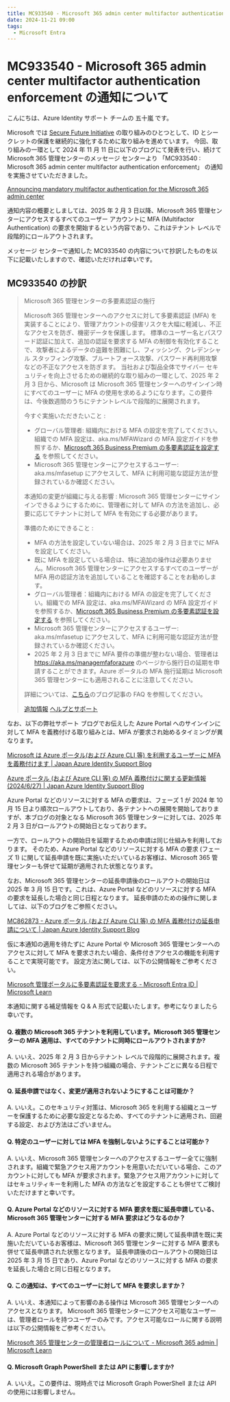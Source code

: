 ```yaml
---
title: MC933540 - Microsoft 365 admin center multifactor authentication enforcement の通知について
date: 2024-11-21 09:00
tags:
  - Microsoft Entra
---
```


# MC933540 - Microsoft 365 admin center multifactor authentication enforcement の通知について

こんにちは、Azure Identity サポート チームの 五十嵐 です。

Microsoft では [Secure Future Initiative](https://www.microsoft.com/en/microsoft-cloud/resources/secure-future-initiative) の取り組みのひとつとして、ID とシークレットの保護を継続的に強化するために取り組みを進めています。 
今回、取り組みの一環として 2024 年 11 月 11 日に以下のブログにて発表を行い、続けて Microsoft 365 管理センターのメッセージ センターより 「MC933540 : Microsoft 365 admin center multifactor authentication enforcement」 の通知を実施させていただきました。

[Announcing mandatory multifactor authentication for the Microsoft 365 admin center](https://techcommunity.microsoft.com/blog/microsoft_365blog/announcing-mandatory-multifactor-authentication-for-the-microsoft-365-admin-cent/4232568)

通知内容の概要としましては、2025 年 2 月 3 日以降、Microsoft 365 管理センターにアクセスするすべてのユーザー アカウントに MFA (Multifactor Authentication) の要求を開始するという内容であり、これはテナント レベルで段階的にロールアウトされます。

メッセージ センターで通知した MC933540 の内容について抄訳したものを以下に記載いたしますので、確認いただければ幸いです。

## MC933540 の抄訳 

>Microsoft 365 管理センターの多要素認証の施行
>
>Microsoft 365 管理センターへのアクセスに対して多要素認証 (MFA) を実装することにより、管理アカウントの侵害リスクを大幅に軽減し、不正なアクセスを防ぎ、機密データを保護します。 
>標準のユーザー名とパスワード認証に加えて、追加の認証を要求する MFA の制御を有効化することで、攻撃者によるデータの盗難を困難にし、フィッシング、クレデンシャル スタッフィング攻撃、ブルートフォース攻撃、パスワード再利用攻撃などの不正なアクセスを防ぎます。 
>当社および製品全体でサイバー セキュリティを向上させるための継続的な取り組みの一環として、2025 年 2 月 3 日から、Microsoft は Microsoft 365 管理センターへのサインイン時にすべてのユーザーに MFA の使用を求めるようになります。この要件は、今後数週間のうちにテナントレベルで段階的に展開されます。
>
>今すぐ実施いただきたいこと : 
>- グローバル管理者: 組織内における MFA の設定を完了してください。組織での MFA 設定は、aka.ms/MFAWizard の MFA 設定ガイドを参照するか、[Microsoft 365 Business Premium の多要素認証を設定する](https://learn.microsoft.com/ja-jp/microsoft-365/admin/security-and-compliance/set-up-multi-factor-authentication?view=o365-worldwide) を参照してください。
>- Microsoft 365 管理センターにアクセスするユーザー: aka.ms/mfasetup にアクセスして、MFA に利用可能な認証方法が登録されているか確認ください。
>
>本通知の変更が組織に与える影響 : 
>Microsoft 365 管理センターにサインインできるようにするために、管理者に対して MFA の方法を追加し、必要に応じてテナントに対して MFA を有効にする必要があります。
>
>準備のためにできること : 
>- MFA の方法を設定していない場合は、2025 年 2 月 3 日までに MFA を設定してください。 
>- 既に MFA を設定している場合は、特に追加の操作は必要ありません。Microsoft 365 管理センターにアクセスするすべてのユーザーが MFA 用の認証方法を追加していることを確認することをお勧めします。 
>- グローバル管理者：組織内における MFA の設定を完了してください。組織での MFA 設定は、aka.ms/MFAWizard の MFA 設定ガイドを参照するか、[Microsoft 365 Business Premium の多要素認証を設定する](https://learn.microsoft.com/ja-jp/microsoft-365/admin/security-and-compliance/set-up-multi-factor-authentication?view=o365-worldwide) を参照してください。
>- Microsoft 365 管理センターにアクセスするユーザー: aka.ms/mfasetup にアクセスして、MFA に利用可能な認証方法が登録されているか確認ください。
>- 2025 年 2 月 3 日までに MFA 要件の準備が整わない場合、管理者は https://aka.ms/managemfaforazure のページから施行日の延期を申請することができます。Azure ポータルの MFA 施行延期は Microsoft 365 管理センターにも適用されることに注意してください。
>
>詳細については、[こちら](https://techcommunity.microsoft.com/t5/microsoft-365-blog/microsoft-will-require-mfa-to-access-the-microsoft-365-admin/ba-p/4232568)のブログ記事の FAQ を参照してください。
>
>[追加情報](https://learn.microsoft.com/entra/identity/authentication/concept-mandatory-multifactor-authentication)
>[ヘルプとサポート](https://learn.microsoft.com/microsoft-365/admin/security-and-compliance/multi-factor-authentication-microsoft-365?view=o365-worldwide)

なお、以下の弊社サポート ブログでお伝えした Azure Portal へのサインインに対して MFA を義務付ける取り組みとは、MFA が要求され始めるタイミングが異なります。

[Microsoft は Azure ポータル(および Azure CLI 等) を利用するユーザーに MFA を義務付けます | Japan Azure Identity Support Blog](https://jpazureid.github.io/blog/azure-active-directory/microsoft-will-require-mfa-for-all-azure-users/)

[Azure ポータル (および Azure CLI 等) の MFA 義務付けに関する更新情報 (2024/6/27) | Japan Azure Identity Support Blog](https://jpazureid.github.io/blog/azure-active-directory/update-on-mfa-requirements-for-azure-sign-in/)

Azure Portal などのリソースに対する MFA の要求は、フェーズ 1 が 2024 年 10 月 15 日より順次ロールアウトしており、各テナントへの展開を開始しておりますが、本ブログの対象となる Microsoft 365 管理センターに対しては、2025 年 2 月 3 日がロールアウトの開始日となっております。

一方で、ロールアウトの開始日を延期するための申請は同じ仕組みを利用しております。
そのため、Azure Portal などのリソースに対する MFA の要求 (フェーズ 1) に関して延長申請を既に実施いただいているお客様は、Microsoft 365 管理センターも併せて延期が適用された状態となります。

なお、Microsoft 365 管理センターの延長申請後のロールアウトの開始日は 2025 年 3 月 15 日です。これは、Azure Portal などのリソースに対する MFA の要求を延長した場合と同じ日程となります。
延長申請のための操作に関しましては、以下のブログをご参照ください。

[MC862873 - Azure ポータル (および Azure CLI 等) の MFA 義務付けの延長申請について | Japan Azure Identity Support Blog](https://jpazureid.github.io/blog/azure-active-directory/MC862873-azure-portal-mfaenforcement-update-grace-period/)

仮に本通知の適用を待たずに Azure Portal や Microsoft 365 管理センターへのアクセスに対して MFA を要求されたい場合、条件付きアクセスの機能を利用することで実現可能です。
設定方法に関しては、以下の公開情報をご参考ください。

[Microsoft 管理ポータルに多要素認証を要求する - Microsoft Entra ID | Microsoft Learn](https://learn.microsoft.com/ja-jp/entra/identity/conditional-access/policy-old-require-mfa-admin-portals)

本通知に関する補足情報を Q & A 形式で記載いたします。参考になりましたら幸いです。

#### Q. 複数の Microsoft 365 テナントを利用しています。Microsoft 365 管理センターの MFA 適用は、すべてのテナントに同時にロールアウトされますか? 

A.
いいえ、2025 年 2 月 3 日からテナント レベルで段階的に展開されます。複数の Microsoft 365 テナントを持つ組織の場合、テナントごとに異なる日程で適用される場合があります。

#### Q. 延長申請ではなく、変更が適用されないようにすることは可能か？

A.
いいえ。このセキュリティ対策は、Microsoft 365 を利用する組織とユーザーを保護するために必要な設定となるため、すべてのテナントに適用され、回避する設定、および方法はございません。

#### Q. 特定のユーザーに対しては MFA を強制しないようにすることは可能か？

A.
いいえ、Microsoft 365 管理センターへのアクセスするユーザー全てに強制されます。組織で緊急アクセス用アカウントを用意いただいている場合、このアカウントに対しても MFA が要求されます。緊急アクセス用アカウントに対してはセキュリティキーを利用した MFA の方法などを設定することも併せてご検討いただけますと幸いです。

#### Q. Azure Portal などのリソースに対する MFA 要求を既に延長申請している、Microsoft 365 管理センターに対する MFA 要求はどうなるのか？

A.
Azure Portal などのリソースに対する MFA の要求に関して延長申請を既に実施いただいているお客様は、Microsoft 365 管理センターに対する MFA 要求も併せて延長申請された状態となります。
延長申請後のロールアウトの開始日は 2025 年 3 月 15 日であり、Azure Portal などのリソースに対する MFA の要求を延長した場合と同じ日程となります。

#### Q. この通知は、すべてのユーザーに対して MFA を要求しますか？

A.
いいえ、本通知によって影響のある操作は Microsoft 365 管理センターへのアクセスとなります。
Microsoft 365 管理センターにアクセス可能なユーザーは、管理者ロールを持つユーザーのみです。アクセス可能なロールに関する説明は以下の公開情報をご参考ください。

[Microsoft 365 管理センターの管理者ロールについて - Microsoft 365 admin | Microsoft Learn](https://learn.microsoft.com/ja-jp/microsoft-365/admin/add-users/about-admin-roles?view=o365-worldwide)

#### Q. Microsoft Graph PowerShell または API に影響しますか? 

A. 
いいえ。この要件は、現時点では Microsoft Graph PowerShell または API の使用には影響しません。 
